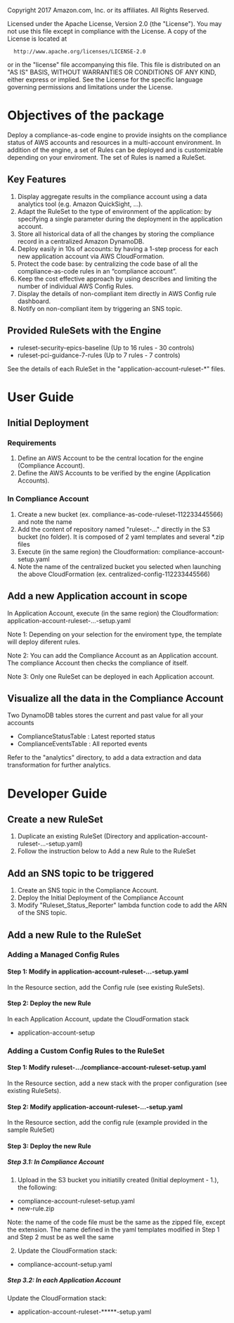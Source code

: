   Copyright 2017 Amazon.com, Inc. or its affiliates. All Rights Reserved.
  
  Licensed under the Apache License, Version 2.0 (the "License").
  You may not use this file except in compliance with the License.
  A copy of the License is located at
  
      http://www.apache.org/licenses/LICENSE-2.0
  
  or in the "license" file accompanying this file. This file is distributed 
  on an "AS IS" BASIS, WITHOUT WARRANTIES OR CONDITIONS OF ANY KIND, either 
  express or implied. See the License for the specific language governing 
  permissions and limitations under the License.

# Objectives of the package
Deploy a compliance-as-code engine to provide insights on the compliance status of AWS accounts and resources in a multi-account environment. In addition of the engine, a set of Rules can be deployed and is customizable depending on your enviroment. The set of Rules is named a RuleSet.

## Key Features
1. Display aggregate results in the compliance account using a data analytics tool (e.g. Amazon QuickSight, ...).
2. Adapt the RuleSet to the type of environment of the application: by specifying a single parameter during the deployment in the application account.
3. Store all historical data of all the changes by storing the compliance record in a centralized Amazon DynamoDB.
4. Deploy easily in 10s of accounts: by having a 1-step process for each new application account via AWS CloudFormation.
5. Protect the code base: by centralizing the code base of all the compliance-as-code rules in an “compliance account”.
6. Keep the cost effective approach by using describes and limiting the number of individual AWS Config Rules.
7. Display the details of non-compliant item directly in AWS Config rule dashboard.
8. Notify on non-compliant item by triggering an SNS topic.

## Provided RuleSets with the Engine
* ruleset-security-epics-baseline (Up to 16 rules - 30 controls)
* ruleset-pci-guidance-7-rules (Up to 7 rules - 7 controls)

See the details of each RuleSet in the "application-account-ruleset-*" files.

# User Guide

## Initial Deployment

### Requirements
1. Define an AWS Account to be the central location for the engine (Compliance Account).
2. Define the AWS Accounts to be verified by the engine (Application Accounts).

### In Compliance Account
1. Create a new bucket (ex. compliance-as-code-ruleset-112233445566) and note the name
2. Add the content of repository named "ruleset-..." directly in the S3 bucket (no folder). It is composed of 2 yaml templates and several *.zip files
3. Execute (in the same region) the Cloudformation: compliance-account-setup.yaml
4. Note the name of the centralized bucket you selected when launching the above CloudFormation (ex. centralized-config-112233445566)

## Add a new Application account in scope

In Application Account, execute (in the same region) the Cloudformation: application-account-ruleset-...-setup.yaml

Note 1: Depending on your selection for the enviroment type, the template will deploy diferent rules.

Note 2: You can add the Compliance Account as an Application account. The compliance Account then checks the compliance of itself.

Note 3: Only one RuleSet can be deployed in each Application account.

## Visualize all the data in the Compliance Account

Two DynamoDB tables stores the current and past value for all your accounts
- ComplianceStatusTable : Latest reported status
- ComplianceEventsTable : All reported events

Refer to the "analytics" directory, to add a data extraction and data transformation for further analytics.

# Developer Guide

## Create a new RuleSet
1. Duplicate an existing RuleSet (Directory and application-account-ruleset-...-setup.yaml)
2. Follow the instruction below to Add a new Rule to the RuleSet

## Add an SNS topic to be triggered
1. Create an SNS topic in the Compliance Account.
2. Deploy the Initial Deployment of the Compliance Account 
3. Modify "Ruleset_Status_Reporter" lambda function code to add the ARN of the SNS topic. 

## Add a new Rule to the RuleSet

### Adding a Managed Config Rules

#### Step 1: Modify in application-account-ruleset-...-setup.yaml

In the Resource section, add the Config rule (see existing RuleSets).

#### Step 2: Deploy the new Rule

In each Application Account, update the CloudFormation stack
- application-account-setup

### Adding a Custom Config Rules to the RuleSet

#### Step 1: Modify ruleset-.../compliance-account-ruleset-setup.yaml

In the Resource section, add a new stack with the proper configuration (see existing RuleSets).

#### Step 2: Modify application-account-ruleset-...-setup.yaml

In the Resource section, add the config rule (example provided in the sample RuleSet)

#### Step 3: Deploy the new Rule

##### Step 3.1: In Compliance Account

1. Upload in the S3 bucket you initiatilly created (Initial deployment - 1.), the following:
- compliance-account-ruleset-setup.yaml
- new-rule.zip

Note: the name of the code file must be the same as the zipped file, except the extension. The name defined in the yaml templates modified in Step 1 and Step 2 must be as well the same

2. Update the CloudFormation stack:
- compliance-account-setup.yaml

##### Step 3.2: In each Application Account

Update the CloudFormation stack:
- application-account-ruleset-*****-setup.yaml


